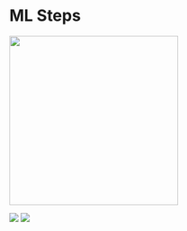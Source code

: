 # ML Steps

<img src="https://i.imgur.com/j8tBtXn.png" height="300" />

![](https://i.imgur.com/KjjyT4G.png) ![](https://i.imgur.com/nQ7LwAv.png)
